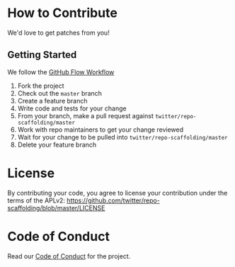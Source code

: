 # How to Contribute

We'd love to get patches from you!

## Getting Started

We follow the [GitHub Flow Workflow](https://guides.github.com/introduction/flow/)

1.  Fork the project 
1.  Check out the `master` branch 
1.  Create a feature branch
1.  Write code and tests for your change 
1.  From your branch, make a pull request against `twitter/repo-scaffolding/master` 
1.  Work with repo maintainers to get your change reviewed 
1.  Wait for your change to be pulled into `twitter/repo-scaffolding/master`
1.  Delete your feature branch

# License 

By contributing your code, you agree to license your contribution under the 
terms of the APLv2: https://github.com/twitter/repo-scaffolding/blob/master/LICENSE

# Code of Conduct

Read our [Code of Conduct](CODE_OF_CONDUCT.md) for the project.
